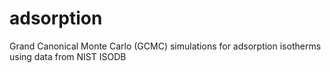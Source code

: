 # adsorption
Grand Canonical Monte Carlo (GCMC) simulations for adsorption isotherms using data from NIST ISODB
